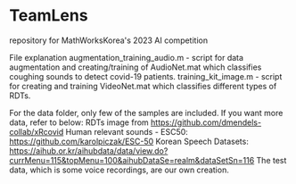 # TeamLens
repository for MathWorksKorea's 2023 AI competition

File explanation
augmentation_training_audio.m - script for data augmentation and creating/training of AudioNet.mat which classifies coughing sounds to detect covid-19 patients.
training_kit_image.m - script for creating and training VideoNet.mat which classifies different types of RDTs.

For the data folder, only few of the samples are included. If you want more data, refer to below:
RDTs image from https://github.com/dmendels-collab/xRcovid
Human relevant sounds - ESC50: https://github.com/karolpiczak/ESC-50
Korean Speech Datasets: https://aihub.or.kr/aihubdata/data/view.do?currMenu=115&topMenu=100&aihubDataSe=realm&dataSetSn=116
The test data, which is some voice recordings, are our own creation.
